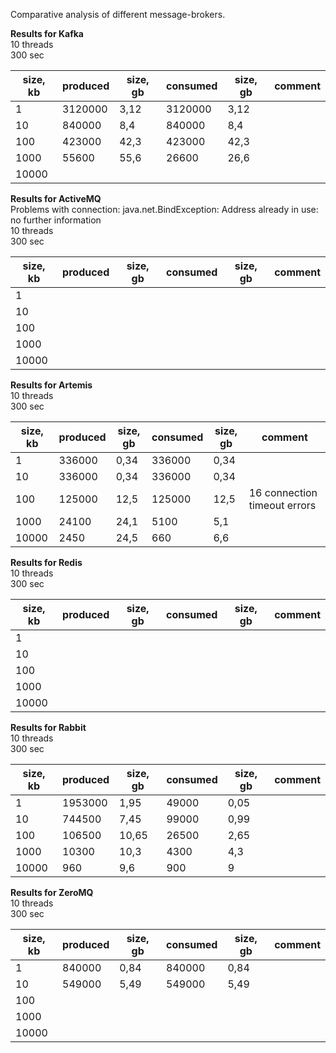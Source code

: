 Comparative analysis of different message-brokers.

**Results for Kafka**  
10 threads  
300 sec  

| size, kb | produced | size, gb | consumed | size, gb | comment |
|----------|---------|--------|---|--------|---|
| 1        | 3120000 | 3,12 | 3120000 | 3,12 |  | 
| 10       | 840000 | 8,4   | 840000  | 8,4  |  |
| 100      | 423000 | 42,3  | 423000  | 42,3 |  |
| 1000     | 55600 | 55,6   | 26600   | 26,6 |  |
| 10000    |  |  |  |  |  |

**Results for ActiveMQ**  
Problems with connection: java.net.BindException: Address already in use: no further information  
10 threads  
300 sec

| size, kb | produced | size, gb | consumed | size, gb | comment |
|----------|---------|--------|---|--------|---|
| 1        |  |  |  |  |  | 
| 10       |  |  |  |  |  |
| 100      |  |  |  |  |  |
| 1000     |  |  |   |  |  |
| 10000    |  |  |   |  | |

**Results for Artemis**  
10 threads  
300 sec

| size, kb | produced | size, gb | consumed | size, gb | comment |
|----------|---------|--------|---|--------|---|
| 1        | 336000 | 0,34 | 336000 | 0,34 |  | 
| 10       | 336000 | 0,34 | 336000 | 0,34 |  |
| 100      | 125000 | 12,5 | 125000 | 12,5 | 16 connection timeout errors |
| 1000     | 24100  | 24,1 | 5100   | 5,1  |  |
| 10000    | 2450   | 24,5 | 660    | 6,6  | |

**Results for Redis**  
10 threads  
300 sec

| size, kb | produced | size, gb | consumed | size, gb | comment |
|----------|---------|--------|---|--------|---|
| 1        |  |  |  |  |  | 
| 10       |  |  |  |  |  |
| 100      |  |  |  |  |  |
| 1000     |  |  |   |  |  |
| 10000    |  |  |   |  | |

**Results for Rabbit**  
10 threads  
300 sec

| size, kb | produced | size, gb | consumed | size, gb | comment |
|----------|---------|--------|---|--------|---|
| 1        | 1953000 | 1,95  | 49000 | 0,05 |  | 
| 10       | 744500  | 7,45  | 99000 | 0,99 |  |
| 100      | 106500  | 10,65 | 26500 | 2,65 |  |
| 1000     | 10300   | 10,3  | 4300  | 4,3 |  |
| 10000    | 960     | 9,6   | 900   | 9 | |

**Results for ZeroMQ**  
10 threads  
300 sec

| size, kb | produced | size, gb | consumed | size, gb | comment |
|----------|---------|--------|---|--------|---|
| 1        | 840000 | 0,84 | 840000 | 0,84 |  | 
| 10       | 549000 | 5,49 | 549000 | 5,49 |  |
| 100      |  |  |  |  |  |
| 1000     |  |  |   |  |  |
| 10000    |  |  |   |  | |